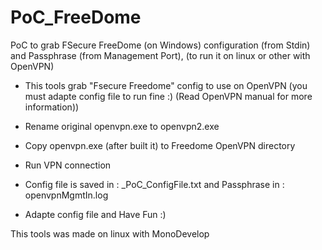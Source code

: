 # PoC_FreeDome
PoC to grab FSecure FreeDome (on Windows) configuration (from Stdin) and Passphrase (from Management Port), (to run it on linux or other with OpenVPN)

 * This tools grab "Fsecure Freedome" config to use on OpenVPN (you must adapte config file to run fine :) (Read OpenVPN manual for more information))
 
 * Rename original openvpn.exe to openvpn2.exe
 * Copy openvpn.exe (after built it) to Freedome OpenVPN directory 
 * Run VPN connection
 * Config file is saved in 	:  _PoC_ConfigFile.txt  and Passphrase in 		:  openvpnMgmtIn.log
 * Adapte config file and Have Fun :)


This tools was made on linux with MonoDevelop
